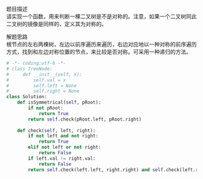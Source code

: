 
题目描述  
请实现一个函数，用来判断一棵二叉树是不是对称的。注意，如果一个二叉树同此二叉树的镜像是同样的，定义其为对称的。  

解题思路  
根节点的左右两棵树，左边以前序遍历来遍历，右边对应地以一种对称的前序遍历方式，找到和左边对称位置的节点，来比较是否对称。可采用一种递归的方法。  

```python 
# -*- coding:utf-8 -*-
# class TreeNode:
#     def __init__(self, x):
#         self.val = x
#         self.left = None
#         self.right = None
class Solution:
    def isSymmetrical(self, pRoot):
        if not pRoot:
            return True 
        return self.check(pRoot.left, pRoot.right) 
    
    def check(self, left, right):
        if not left and not right:
            return True 
        elif not left or not right:
            return False
        if left.val != right.val:
            return False 
        return self.check(left.left, right.right) and self.check(left.right, right.left)
```
